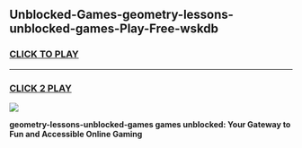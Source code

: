 
## Unblocked-Games-geometry-lessons-unblocked-games-Play-Free-wskdb
<h3>
<a href="https://premium76.site?title=geometry-lessons-unblocked-games&ref=23A">CLICK TO PLAY</a></h3>
<hr>

<h3>
<a href="https://premium76.site?title=geometry-lessons-unblocked-games&ref=23A">CLICK 2 PLAY</a>
  
</h3>

<a href="https://premium76.site?title=geometry-lessons-unblocked-games&ref=23A"><img src="https://clearcache.store/games.png"></a>


**geometry-lessons-unblocked-games games unblocked: Your Gateway to Fun and Accessible Online Gaming**
